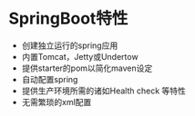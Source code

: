# SpringBoot特性
* 创建独立运行的spring应用
* 内置Tomcat，Jetty或Undertow
* 提供starter的pom以简化maven设定
* 自动配置spring
* 提供生产环境所需的诸如Health check 等特性
* 无需繁琐的xml配置
